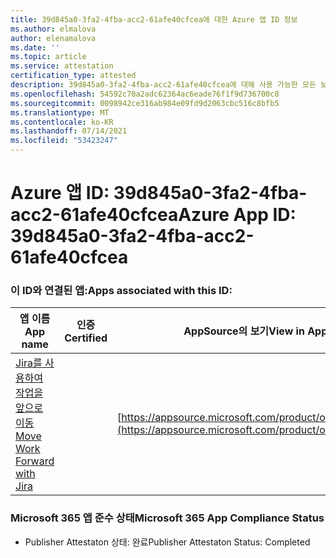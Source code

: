```yaml
---
title: 39d845a0-3fa2-4fba-acc2-61afe40cfcea에 대한 Azure 앱 ID 정보
ms.author: elmalova
author: elenamalova
ms.date: ''
ms.topic: article
ms.service: attestation
certification_type: attested
description: 39d845a0-3fa2-4fba-acc2-61afe40cfcea에 대해 사용 가능한 모든 보안 및 규정 준수 정보입니다.
ms.openlocfilehash: 54592c70a2adc62364ac6eade76f1f9d736700c8
ms.sourcegitcommit: 0098942ce316ab984e09fd9d2063cbc516c8bfb5
ms.translationtype: MT
ms.contentlocale: ko-KR
ms.lasthandoff: 07/14/2021
ms.locfileid: "53423247"
---
```

# <a name="azure-app-id-39d845a0-3fa2-4fba-acc2-61afe40cfcea"></a><span data-ttu-id="60f9d-103">Azure 앱 ID: 39d845a0-3fa2-4fba-acc2-61afe40cfcea</span><span class="sxs-lookup"><span data-stu-id="60f9d-103">Azure App ID: 39d845a0-3fa2-4fba-acc2-61afe40cfcea</span></span>


### <a name="apps-associated-with-this-id"></a><span data-ttu-id="60f9d-104">이 ID와 연결된 앱:</span><span class="sxs-lookup"><span data-stu-id="60f9d-104">Apps associated with this ID:</span></span>
| <span data-ttu-id="60f9d-105">**앱 이름**</span><span class="sxs-lookup"><span data-stu-id="60f9d-105">**App name**</span></span> | <span data-ttu-id="60f9d-106">**인증**</span><span class="sxs-lookup"><span data-stu-id="60f9d-106">**Certified**</span></span> | <span data-ttu-id="60f9d-107">**AppSource의 보기**</span><span class="sxs-lookup"><span data-stu-id="60f9d-107">**View in AppSource**</span></span> |
|-|-|-|
| [<span data-ttu-id="60f9d-108">Jira를 사용하여 작업을 앞으로 이동</span><span class="sxs-lookup"><span data-stu-id="60f9d-108">Move Work Forward with Jira</span></span>](https://docs.microsoft.com/en-us/microsoft-365-app-certification/forward/WA200002855) |  | [https://appsource.microsoft.com/product/office/WA200002855](https://appsource.microsoft.com/product/office/WA200002855) |

### <a name="microsoft-365-app-compliance-status"></a><span data-ttu-id="60f9d-109">Microsoft 365 앱 준수 상태</span><span class="sxs-lookup"><span data-stu-id="60f9d-109">Microsoft 365 App Compliance Status</span></span>
- <span data-ttu-id="60f9d-110">Publisher Attestaton 상태: 완료</span><span class="sxs-lookup"><span data-stu-id="60f9d-110">Publisher Attestaton Status: Completed</span></span>
